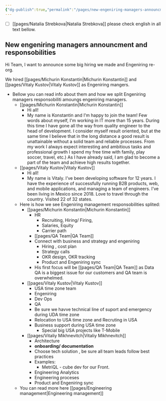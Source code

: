 ```yaml
---
{"dg-publish":true,"permalink":"/pages/new-engeniring-managers-announcment/","tags":"gardenEntry","dgHomeLink":true,"dgPassFrontmatter":false}
---
```



- [ ] [[pages/Natalia Strebkova|Natalia Strebkova]]  please check english in all text bellow. 

## New engeniring managers announcment and responsobilities 

Hi Team, 
I want to announce some big hiring we made and Engeniring re-org. 

We hired [[pages/Michurin Konstantin|Michurin Konstantin]] and [[pages/Vitaly Kustov|Vitaly Kustov]] as Engeniring mangers. 

- Bellow you can read info about them and how we split Engeniring managers responsobiliti amoungs engeniring managers. 
	 - [[pages/Michurin Konstantin|Michurin Konstantin]] 
		- Hi all!
		- My name is Konstantin and I'm happy to join the team! Few words about myself, I'm working in IT more than 15 years. During this time I have gone all the way from quality engineer to the head of development. I consider myself result oriented, but at the same time I believe that in the long distance a good result is unattainable without a solid team and reliable processes. From my work I always expect interesting and ambitious tasks and professional growth I spend my free time with family, play soccer, travel, etc.) As I have already said, I am glad to become a part of the team and achieve high results together.
	- [[pages/Vitaly Kustov|Vitaly Kustov]] 
		- Hi all! 
		- My name is Vitaly. I’ve been developing software for 12 years. I have the experience of successfully running B2B products, web, and mobile applications, and managing a team of engineers. I’ve been living in Mexico since 2018. Love to travel through the country. Visited 22 of 32 states.
	- Here is how we see Engeniring management responsobilities splited: 
		- [[pages/Michurin Konstantin|Michurin Konstantin]]
			- HR
				- Recruiting, Hiring/ Firing,
				- Salaries, Equity
				- Carrier path
			- [[pages/QA Team|QA Team]] 
			- Connect with business and strategy and engeniring 
				-  Hiring , cost plan
				- Strategy calls
				- OKR design, OKR tracking
				- Product and Engeniring  sync 
			- His first focus will be [[pages/QA Team|QA Team]] as Data QA is a biggest issue for our customers and QA team is overwhelmed. 
		-  [[pages/Vitaly Kustov|Vitaly Kustov]] 
			- USA time zone team 
			- Engeniring 
			- Dev Ops 
			- QA
			- Be sure we havve technical line of suport and emergency during UDA time zone
			- Relocation to USA time zone and Recruting in USA
			- Business support during USA time zone 
				- Special big USA projects like T-Mobile 
		- [[pages/Vitaliy Mikhnevitch|Vitaliy Mikhnevitch]]   
			- Architecture
			- **onboarding/ documentation**
			-  Choose tech solution , be sure all team leads follow best practices
			-  Examples:
				- MetriQL - cube dev for our Front.
			- Engineering Analytics
			- Engineering proceses
			- Product and Engeniring  sync 
	- You can read more here [[pages/Engineering management|Engineering management]]